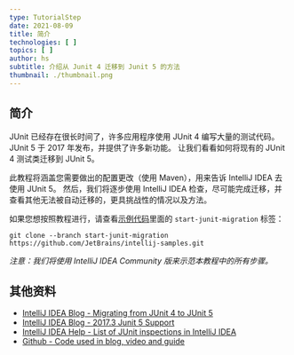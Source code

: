 ```yaml
---
type: TutorialStep
date: 2021-08-09
title: 简介
technologies: [ ]
topics: [ ]
author: hs
subtitle: 介绍从 Junit 4 迁移到 Junit 5 的方法
thumbnail: ./thumbnail.png
---
```


## 简介
JUnit 已经存在很长时间了，许多应用程序使用 JUnit 4 编写大量的测试代码。 JUnit 5 于 2017 年发布，并提供了许多新功能。 让我们看看如何将现有的 JUnit 4 测试类迁移到 JUnit 5。

此教程将涵盖您需要做出的配置更改（使用 Maven），用来告诉 IntelliJ IDEA 去使用 JUnit 5。 然后，我们将逐步使用 IntelliJ IDEA 检查，尽可能完成迁移，并查看其他无法被自动迁移的，更具挑战性的情况以及方法。

如果您想按照教程进行，请查看[示例代码](https://github.com/JetBrains/intellij-samples/tree/start-junit-migration)里面的 `start-junit-migration` 标签：

```
git clone --branch start-junit-migration https://github.com/JetBrains/intellij-samples.git
```

*注意：我们将使用 IntelliJ IDEA Community 版来示范本教程中的所有步骤。*

## 其他资料
- [IntelliJ IDEA Blog - Migrating from JUnit 4 to JUnit 5](https://blog.jetbrains.com/idea/2020/08/migrating-from-junit-4-to-junit-5/)
- [IntelliJ IDEA Blog - 2017.3 Junit 5 Support](https://blog.jetbrains.com/idea/2017/11/intellij-idea-2017-3-junit-support/)
- [IntelliJ IDEA Help - List of JUnit inspections in IntelliJ IDEA](https://www.jetbrains.com/help/idea/list-of-java-inspections.html#junit)
- [Github - Code used in blog, video and guide](https://github.com/JetBrains/intellij-samples/tree/b52a483d0d6fe612ea4ef3f727792a10795061f8)